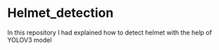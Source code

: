 # Helmet_detection
In this repository I had explained how to detect helmet with the help of YOLOV3 model 
